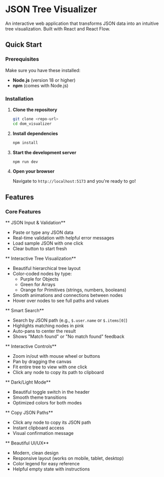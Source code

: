 # JSON Tree Visualizer

An interactive web application that transforms JSON data into an intuitive tree visualization. Built with React and React Flow.

## Quick Start

### Prerequisites

Make sure you have these installed:
- **Node.js** (version 18 or higher)
- **npm** (comes with Node.js)

### Installation

1. **Clone the repository**
   ```bash
   git clone <repo-url>
   cd dom_visualizer
   ```

2. **Install dependencies**
   ```bash
   npm install
   ```

3. **Start the development server**
   ```bash
   npm run dev
   ```

4. **Open your browser**
   
   Navigate to `http://localhost:5173` and you're ready to go! 

## Features

### Core Features

** JSON Input & Validation**
- Paste or type any JSON data
- Real-time validation with helpful error messages
- Load sample JSON with one click
- Clear button to start fresh

** Interactive Tree Visualization**
- Beautiful hierarchical tree layout
- Color-coded nodes by type:
  -  Purple for Objects
  -  Green for Arrays  
  -  Orange for Primitives (strings, numbers, booleans)
- Smooth animations and connections between nodes
- Hover over nodes to see full paths and values

** Smart Search**
- Search by JSON path (e.g., `$.user.name` or `$.items[0]`)
- Highlights matching nodes in pink
- Auto-pans to center the result
- Shows "Match found" or "No match found" feedback

** Interactive Controls**
- Zoom in/out with mouse wheel or buttons
- Pan by dragging the canvas
- Fit entire tree to view with one click
- Click any node to copy its path to clipboard

** Dark/Light Mode**
- Beautiful toggle switch in the header
- Smooth theme transitions
- Optimized colors for both modes

** Copy JSON Paths**
- Click any node to copy its JSON path
- Instant clipboard access
- Visual confirmation message

** Beautiful UI/UX**

- Modern, clean design
- Responsive layout (works on mobile, tablet, desktop)
- Color legend for easy reference
- Helpful empty state with instructions
